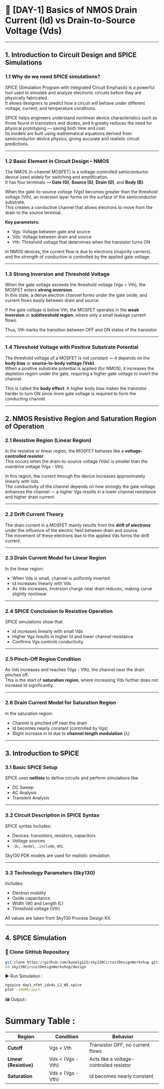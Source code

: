
# 🧠 [DAY-1] Basics of NMOS Drain Current (Id) vs Drain-to-Source Voltage (Vds)

---

## 1. Introduction to Circuit Design and SPICE Simulations

### 1.1 Why do we need SPICE simulations?

SPICE (Simulation Program with Integrated Circuit Emphasis) is a powerful tool used to simulate and analyze electronic circuits before they are physically fabricated.  
It allows designers to predict how a circuit will behave under different voltage, current, and temperature conditions.  

SPICE helps engineers understand nonlinear device characteristics such as those found in transistors and diodes, and it greatly reduces the need for physical prototyping — saving both time and cost.  
Its models are built using mathematical equations derived from semiconductor device physics, giving accurate and realistic circuit predictions.

---

### 1.2 Basic Element in Circuit Design – NMOS

The NMOS (n-channel MOSFET) is a voltage-controlled semiconductor device used widely for switching and amplification.  
It has four terminals — **Gate (G)**, **Source (S)**, **Drain (D)**, and **Body (B)**.

When the gate-to-source voltage (Vgs) becomes greater than the threshold voltage (Vth), an inversion layer forms on the surface of the semiconductor substrate.  
This creates a conductive channel that allows electrons to move from the drain to the source terminal.

**Key parameters:**
- Vgs: Voltage between gate and source  
- Vds: Voltage between drain and source  
- Vth: Threshold voltage that determines when the transistor turns ON

In NMOS devices, the current flow is due to electrons (majority carriers), and the strength of conduction is controlled by the applied gate voltage.

---

### 1.3 Strong Inversion and Threshold Voltage

When the gate voltage exceeds the threshold voltage (Vgs > Vth), the MOSFET enters **strong inversion**.  
In this state, a dense electron channel forms under the gate oxide, and current flows easily between drain and source.

If the gate voltage is below Vth, the MOSFET operates in the **weak inversion** or **subthreshold region**, where only a small leakage current flows.  

Thus, Vth marks the transition between OFF and ON states of the transistor.

---

### 1.4 Threshold Voltage with Positive Substrate Potential

The threshold voltage of a MOSFET is not constant — it depends on the **body bias** or **source-to-body voltage (Vsb)**.  
When a positive substrate potential is applied (for NMOS), it increases the depletion region under the gate, requiring a higher gate voltage to invert the channel.

This is called the **body effect**. A higher body bias makes the transistor harder to turn ON since more gate voltage is required to form the conducting channel.

---

## 2. NMOS Resistive Region and Saturation Region of Operation

### 2.1 Resistive Region (Linear Region)

In the resistive or linear region, the MOSFET behaves like a **voltage-controlled resistor**.  
This occurs when the drain-to-source voltage (Vds) is smaller than the overdrive voltage (Vgs - Vth).  

In this region, the current through the device increases approximately linearly with Vds.  
The conductivity of the channel depends on how strongly the gate voltage enhances the channel — a higher Vgs results in a lower channel resistance and higher drain current.

---

### 2.2 Drift Current Theory

The drain current in a MOSFET mainly results from the **drift of electrons** under the influence of the electric field between drain and source.  
The movement of these electrons due to the applied Vds forms the drift current.

---

### 2.3 Drain Current Model for Linear Region

In the linear region:

- When Vds is small, channel is uniformly inverted
- Id increases linearly with Vds
- As Vds increases, inversion charge near drain reduces, making curve slightly nonlinear

---

### 2.4 SPICE Conclusion to Resistive Operation

SPICE simulations show that:

- Id increases linearly with small Vds
- Higher Vgs results in higher Id and lower channel resistance
- Confirms Vgs controls conductivity

---

### 2.5 Pinch-Off Region Condition

As Vds increases and reaches (Vgs - Vth), the channel near the drain pinches off.  
This is the start of **saturation region**, where increasing Vds further does not increase Id significantly.

---

### 2.6 Drain Current Model for Saturation Region

In the saturation region:

- Channel is pinched off near the drain
- Id becomes nearly constant (controlled by Vgs)
- Slight increase in Id due to **channel length modulation** (λ)

---

## 3. Introduction to SPICE

### 3.1 Basic SPICE Setup

SPICE uses **netlists** to define circuits and perform simulations like:

- DC Sweep
- AC Analysis
- Transient Analysis

---

### 3.2 Circuit Description in SPICE Syntax

SPICE syntax includes:
- Devices: transistors, resistors, capacitors
- Voltage sources
- `.dc`, `.model`, `.include`, etc.

Sky130 PDK models are used for realistic simulation.

---

### 3.3 Technology Parameters (Sky130)

Includes:
- Electron mobility
- Oxide capacitance
- Width (W) and Length (L)
- Threshold voltage (Vth)

All values are taken from Sky130 Process Design Kit.

---

## 4. SPICE Simulation

### 📁 Clone GitHub Repository

```bash
git clone https://github.com/kunalg123/sky130CircuitDesignWorkshop.git
cd sky130CircuitDesignWorkshop/design
```

 ▶️ Run Simulation : 
```bash
ngspice day1_nfet_idvds_L2_W5.spice
plot -vdd#branch
```
🖼️ Output :


# Summary Table :

| Region                 | Condition         | Behavior                                |
| ---------------------- | ----------------- | --------------------------------------- |
| **Cutoff**             | Vgs < Vth         | Transistor OFF, no current flows        |
| **Linear (Resistive)** | Vds < (Vgs - Vth) | Acts like a voltage-controlled resistor |
| **Saturation**         | Vds ≥ (Vgs - Vth) | Id becomes nearly constant              |
